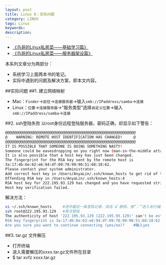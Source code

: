 ```yaml
---
layout: post
title: Linux 0：实际问题
category: LINUX
tags: Linux
keywords: 
description: 
---
```



- [《鸟哥的Linux私房菜——基础学习篇》](http://book.douban.com/subject/4889838/)
- [《鸟哥的Linux私房菜——服务器架设篇》](http://book.douban.com/subject/2338464/)

本系列文章分为两部分：

- 系统学习上面两本书的笔记。
- 实际中遇到的问题及解决方案，即本文内容。


##实际问题
##1. 建立网络映射
- Mac：`Finder`->`前往`->`连接服务器`->输入`smb://IPaddress/samba`->`连接`
- Linux：`位置`->`连接服务器`->“服务类型”选择`自定义位置`->输入`smb://IPaddress/samba`->`连接`

##2. ssh登陆失败
以root身份远程登陆服务器，密码正确，却显示如下警告：

```bash
@@@@@@@@@@@@@@@@@@@@@@@@@@@@@@@@@@@@@@@@@@@@@@@@@@@@@@@@@@@
@    WARNING: REMOTE HOST IDENTIFICATION HAS CHANGED!     @
@@@@@@@@@@@@@@@@@@@@@@@@@@@@@@@@@@@@@@@@@@@@@@@@@@@@@@@@@@@
IT IS POSSIBLE THAT SOMEONE IS DOING SOMETHING NASTY!
Someone could be eavesdropping on you right now (man-in-the-middle attack)!
It is also possible that a host key has just been changed.
The fingerprint for the RSA key sent by the remote host is
3a:17:4b:6e:62:e6:94:df:09:78:99:90:51:68:18:62.
Please contact your system administrator.
Add correct host key in /Users/AnyaLin/.ssh/known_hosts to get rid of this message.
Offending RSA key in /Users/AnyaLin/.ssh/known_hosts:4
RSA host key for 222.195.93.129 has changed and you have requested strict checking.
Host key verification failed.
```

解决方法：

```bash
vi ~/.ssh/known_hosts     #选中最后一条登陆记录，双击`d`删除，按“：”进入末行编辑模式，输入“x”，回车
ssh root@222.195.93.129   #再次登陆
The authenticity of host '222.195.93.129 (222.195.93.129)' can't be established.
RSA key fingerprint is 3a:17:4b:6e:62:e6:94:df:09:78:99:90:51:68:18:62.
Are you sure you want to continue connecting (yes/no)?    #输入yes
```

##3. tar.gz 文件解压
- 打开终端
- 进入需要解压的xxxx.tar.gz文件所在目录
- $ tar xvfz xxxx.tar.gz





